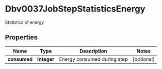 

# Dbv0037JobStepStatisticsEnergy

Statistics of energy

## Properties

| Name | Type | Description | Notes |
|------------ | ------------- | ------------- | -------------|
|**consumed** | **Integer** | Energy consumed during step |  [optional] |



